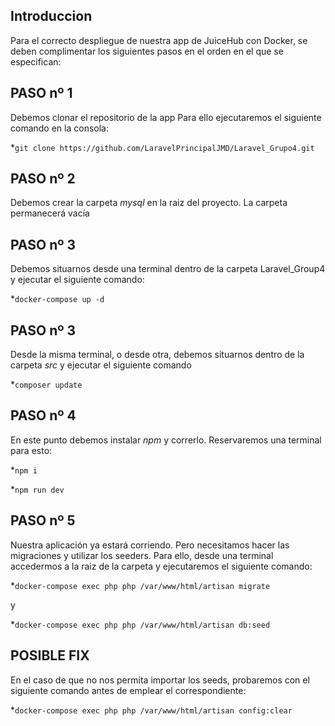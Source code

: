 ## Introduccion

Para el correcto despliegue de nuestra app de JuiceHub con Docker,
se deben complimentar los siguientes pasos en el orden en el que se especifican:

## PASO nº 1

Debemos clonar el repositorio de la app
Para ello ejecutaremos el siguiente comando en la consola:

*```git clone https://github.com/LaravelPrincipalJMD/Laravel_Grupo4.git```

## PASO nº 2
Debemos crear la carpeta *mysql* en la raiz del proyecto. La carpeta permanecerá vacía

## PASO nº 3

Debemos situarnos desde una terminal dentro de la carpeta Laravel_Group4 
y ejecutar el siguiente comando:

*```docker-compose up -d```

## PASO nº 3

Desde la misma terminal, o desde otra, debemos situarnos dentro de la carpeta *src* y ejecutar el siguiente comando

*```composer update```

## PASO nº 4

En este punto debemos instalar *npm* y correrlo. Reservaremos una terminal para esto:

*```npm i```

*```npm run dev```

## PASO nº 5

Nuestra aplicación ya estará corriendo. Pero necesitamos hacer las migraciones y utilizar los seeders. Para ello, desde una terminal accedermos a la raiz de la carpeta y ejecutaremos el siguiente comando:

*```docker-compose exec php php /var/www/html/artisan migrate```

y

*```docker-compose exec php php /var/www/html/artisan db:seed```


## POSIBLE FIX

En el caso de que no nos permita importar los seeds, probaremos con el siguiente comando antes de emplear el correspondiente:

*```docker-compose exec php php /var/www/html/artisan config:clear```